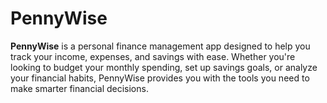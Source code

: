 # PennyWise

**PennyWise** is a personal finance management app designed to help you track your income, expenses, and savings with ease. Whether you're looking to budget your monthly spending, set up savings goals, or analyze your financial habits, PennyWise provides you with the tools you need to make smarter financial decisions.
